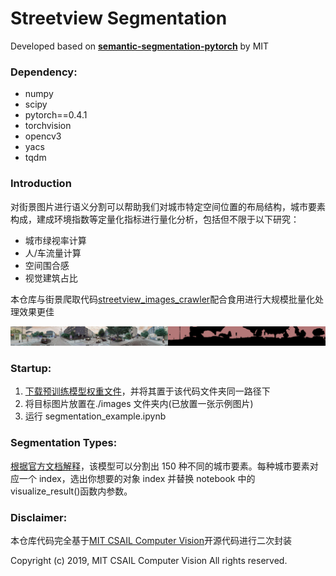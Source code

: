 # Streetview Segmentation

Developed based on [**semantic-segmentation-pytorch**](https://github.com/CSAILVision/semantic-segmentation-pytorch "**semantic-segmentation-pytorch**") by MIT

### Dependency:

- numpy
- scipy
- pytorch==0.4.1
- torchvision
- opencv3
- yacs
- tqdm

### Introduction

对街景图片进行语义分割可以帮助我们对城市特定空间位置的布局结构，城市要素构成，建成环境指数等定量化指标进行量化分析，包括但不限于以下研究：

- 城市绿视率计算
- 人/车流量计算
- 空间围合感
- 视觉建筑占比

本仓库与街景爬取代码[streetview_images_crawler](https://github.com/kingsley0107/streetview_images_crawler "streetview_images_crawler")配合食用进行大规模批量化处理效果更佳

![result](./images/output.png)

### Startup:

1. [下载预训练模型权重文件](https://drive.google.com/drive/folders/1Oo_me-tc6vD4Q_kAFWeaxRAQ8jBJTe7E "下载预训练模型权重文件")，并将其置于该代码文件夹同一路径下
2. 将目标图片放置在./images 文件夹内(已放置一张示例图片)
3. 运行 segmentation_example.ipynb

### Segmentation Types:

[根据官方文档解释](https://docs.google.com/spreadsheets/d/1se8YEtb2detS7OuPE86fXGyD269pMycAWe2mtKUj2W8/edit#gid=0 "根据官方文档解释")，该模型可以分割出 150 种不同的城市要素。每种城市要素对应一个 index，选出你想要的对象 index 并替换 notebook 中的 visualize_result()函数内参数。

### Disclaimer:

本仓库代码完全基于[MIT CSAIL Computer Vision](https://github.com/CSAILVision "MIT CSAIL Computer Vision")开源代码进行二次封装

Copyright (c) 2019, MIT CSAIL Computer Vision
All rights reserved.
